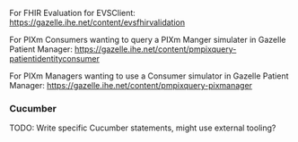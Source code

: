 
For FHIR Evaluation for EVSClient:  https://gazelle.ihe.net/content/evsfhirvalidation

For PIXm Consumers wanting to query a PIXm Manger simulater in Gazelle Patient Manager: https://gazelle.ihe.net/content/pmpixquery-patientidentityconsumer

For PIXm Managers wanting to use a Consumer simulator in Gazelle Patient Manager:  https://gazelle.ihe.net/content/pmpixquery-pixmanager

### Cucumber
TODO: Write specific Cucumber statements, might use external tooling?

